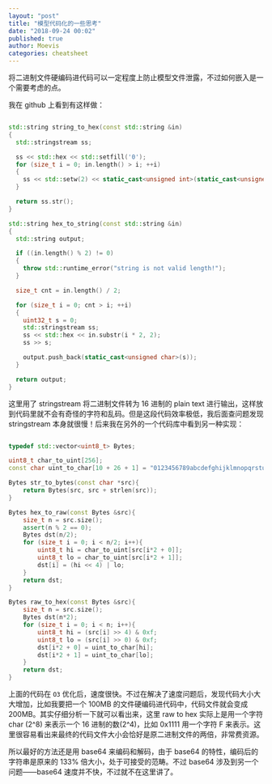 ```yaml
---
layout: "post"
title: "模型代码化的一些思考"
date: "2018-09-24 00:02"
published: true
author: Moevis
categories: cheatsheet
---
```


将二进制文件硬编码进代码可以一定程度上防止模型文件泄露，不过如何嵌入是一个需要考虑的点。

我在 github 上看到有这样做：

```c++

std::string string_to_hex(const std::string &in)
{
  std::stringstream ss;

  ss << std::hex << std::setfill('0');
  for (size_t i = 0; in.length() > i; ++i)
  {
    ss << std::setw(2) << static_cast<unsigned int>(static_cast<unsigned char>(in[i]));
  }

  return ss.str();
}

std::string hex_to_string(const std::string &in)
{
  std::string output;

  if ((in.length() % 2) != 0)
  {
    throw std::runtime_error("string is not valid length!");
  }

  size_t cnt = in.length() / 2;

  for (size_t i = 0; cnt > i; ++i)
  {
    uint32_t s = 0;
    std::stringstream ss;
    ss << std::hex << in.substr(i * 2, 2);
    ss >> s;

    output.push_back(static_cast<unsigned char>(s));
  }

  return output;
}
```

这里用了 stringstream 将二进制文件转为 16 进制的 plain text 进行输出，这样放到代码里就不会有奇怪的字符和乱码。但是这段代码效率极低，我后面查问题发现 stringstream 本身就很慢！后来我在另外的一个代码库中看到另一种实现：


```c++

typedef std::vector<uint8_t> Bytes;

uint8_t char_to_uint[256];
const char uint_to_char[10 + 26 + 1] = "0123456789abcdefghijklmnopqrstuvwxyz";

Bytes str_to_bytes(const char *src){
    return Bytes(src, src + strlen(src));
}

Bytes hex_to_raw(const Bytes &src){
    size_t n = src.size();
    assert(n % 2 == 0);
    Bytes dst(n/2);
    for (size_t i = 0; i < n/2; i++){
        uint8_t hi = char_to_uint[src[i*2 + 0]];
        uint8_t lo = char_to_uint[src[i*2 + 1]];
        dst[i] = (hi << 4) | lo;
    }
    return dst;
}

Bytes raw_to_hex(const Bytes &src){
    size_t n = src.size();
    Bytes dst(n*2);
    for (size_t i = 0; i < n; i++){
        uint8_t hi = (src[i] >> 4) & 0xf;
        uint8_t lo = (src[i] >> 0) & 0xf;
        dst[i*2 + 0] = uint_to_char[hi];
        dst[i*2 + 1] = uint_to_char[lo];
    }
    return dst;
}
```

上面的代码在 `O3` 优化后，速度很快。不过在解决了速度问题后，发现代码大小大大增加，比如我要把一个 100MB 的文件硬编码进代码中，代码文件就会变成 200MB。其实仔细分析一下就可以看出来，这里 raw to hex 实际上是用一个字符 char (2^8) 来表示一个 16 进制的数(2^4)，比如 0x1111 用一个字符 F 来表示。这里很容易看出来最终的代码文件大小会恰好是原二进制文件的两倍，非常费资源。

所以最好的方法还是用 base64 来编码和解码，由于 base64 的特性，编码后的字符串是原来的 133% 倍大小，处于可接受的范畴。不过 base64 涉及到另一个问题——base64 速度并不快，不过就不在这里讲了。
